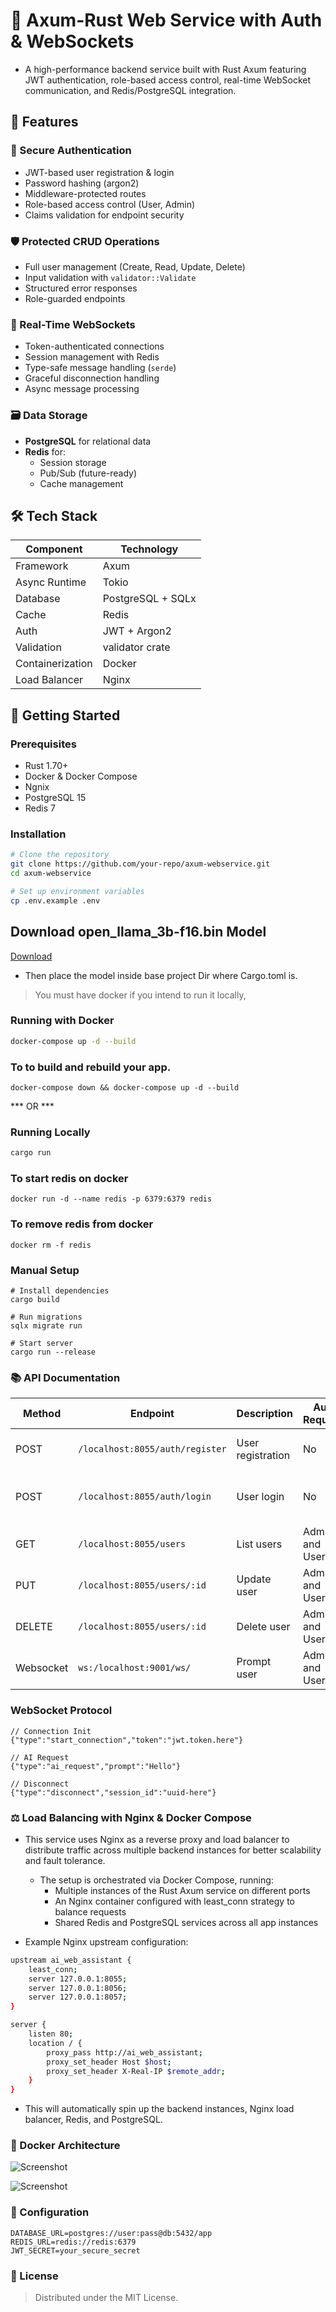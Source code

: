 # 🚀 Axum-Rust Web Service with Auth & WebSockets

- A high-performance backend service built with Rust Axum featuring JWT authentication, role-based access control, real-time WebSocket communication, and Redis/PostgreSQL integration.

## 🌟 Features

### 🔐 Secure Authentication
- JWT-based user registration & login
- Password hashing (argon2)
- Middleware-protected routes
- Role-based access control (User, Admin)
- Claims validation for endpoint security

### 🛡️ Protected CRUD Operations
- Full user management (Create, Read, Update, Delete)
- Input validation with `validator::Validate`
- Structured error responses
- Role-guarded endpoints

### 📡 Real-Time WebSockets
- Token-authenticated connections
- Session management with Redis
- Type-safe message handling (`serde`)
- Graceful disconnection handling
- Async message processing

### 🗃️ Data Storage
- **PostgreSQL** for relational data
- **Redis** for:
  - Session storage
  - Pub/Sub (future-ready)
  - Cache management

## 🛠️ Tech Stack

| Component       | Technology              |
|-----------------|-------------------------|
| Framework       | Axum                    |
| Async Runtime   | Tokio                   |
| Database        | PostgreSQL + SQLx       |
| Cache           | Redis                   |
| Auth            | JWT + Argon2            |
| Validation      | validator crate         |
| Containerization| Docker                  |
| Load Balancer   | Nginx                   |

## 🚀 Getting Started

### Prerequisites
- Rust 1.70+
- Docker & Docker Compose
- Ngnix
- PostgreSQL 15
- Redis 7

### Installation
```bash
# Clone the repository
git clone https://github.com/your-repo/axum-webservice.git
cd axum-webservice

# Set up environment variables
cp .env.example .env
```

## Download **open_llama_3b-f16.bin** Model 

[Download]([https://example.com](https://huggingface.co/rustformers/open-llama-ggml/blob/main/open_llama_3b-f16.bin))

- Then place the model inside base project Dir where Cargo.toml is.

> You must have docker if you intend to run it locally, 

### Running with Docker
```bash
docker-compose up -d --build
```
### To to build and rebuild your app.
```
docker-compose down && docker-compose up -d --build
```

*** OR ***
### Running Locally

```bash
cargo run
```

### To start redis on docker 
```
docker run -d --name redis -p 6379:6379 redis
```
### To remove redis from docker
```
docker rm -f redis
```
### Manual Setup
```
# Install dependencies
cargo build

# Run migrations
sqlx migrate run

# Start server
cargo run --release
```
### 📚 API Documentation
| Method | Endpoint         | Description       | Auth Required | Payload | Condition | 
| ------ | ---------------- | ----------------- | ------------- | ------------- |------------- |
| POST   | `/localhost:8055/auth/register` | User registration | No            | 	{"firstName":"user_A_firstname", "lastName":"user_A_lastname","password":"user_A_123","username":"user_A_username","email":"user_A_@gmail.com", "gender":"Male","telephone":"+234901xxxxxxxx","country":"Country","city":"City"} | All fields require |
| POST   | `/localhost:8055/auth/login`    | User login        | No            | 	{"password":"user_A_123", "username":"user_A_username","email":"user_A_@gmail.com", } | Password and {email or username} | 
| GET    | `/localhost:8055/users`         | List users        | Admin and Users | - |-|
| PUT    | `/localhost:8055/users/:id`     | Update user       | Admin and Users |-  |-| 
| DELETE    | `/localhost:8055/users/:id`     | Delete user    | Admin and Users |-  |-| 
| Websocket  | `ws:/localhost:9001/ws/`     | Prompt user    | Admin and Users |{"token":"", "prompt":"What is HTML?", "type":"ai_request"}  |-| 

### WebSocket Protocol
```
// Connection Init
{"type":"start_connection","token":"jwt.token.here"}

// AI Request
{"type":"ai_request","prompt":"Hello"}

// Disconnect
{"type":"disconnect","session_id":"uuid-here"}
```
### ⚖️ Load Balancing with Nginx & Docker Compose
- This service uses Nginx as a reverse proxy and load balancer to distribute traffic across multiple backend instances for better scalability and fault tolerance.
  - The setup is orchestrated via Docker Compose, running:
    - Multiple instances of the Rust Axum service on different ports
    - An Nginx container configured with least_conn strategy to balance requests
    - Shared Redis and PostgreSQL services across all app instances

- Example Nginx upstream configuration:
```bash
upstream ai_web_assistant {
    least_conn;
    server 127.0.0.1:8055;
    server 127.0.0.1:8056;
    server 127.0.0.1:8057;
}

server {
    listen 80;
    location / {
        proxy_pass http://ai_web_assistant;
        proxy_set_header Host $host;
        proxy_set_header X-Real-IP $remote_addr;
    }
}
```
- This will automatically spin up the backend instances, Nginx load balancer, Redis, and PostgreSQL.

### 🐳 Docker Architecture
![Screenshot](./assets/images/screenshot.png)

![Screenshot](./assets/images/communication.svg)

    
### 🔧 Configuration
```
DATABASE_URL=postgres://user:pass@db:5432/app
REDIS_URL=redis://redis:6379
JWT_SECRET=your_secure_secret
```
### 📜 License
> Distributed under the MIT License.
